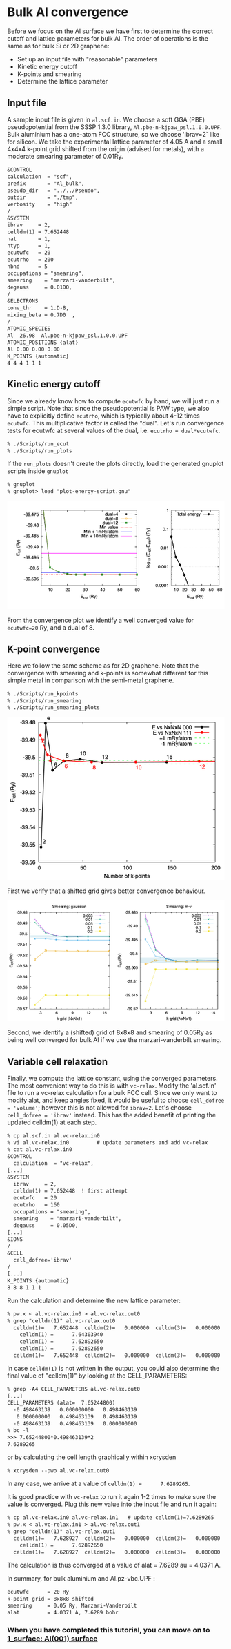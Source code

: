 # Bulk Al convergence

Before we focus on the Al surface we have first to determine the correct cutoff and lattice parameters for bulk Al. 
The order of operations is the same as for bulk Si or 2D graphene:
- Set up an input file with "reasonable" parameters
- Kinetic energy cutoff
- K-points and smearing
- Determine the lattice parameter

## Input file

A sample input file is given in `al.scf.in`. We choose a soft GGA (PBE) pseudopotential from the SSSP 1.3.0 library, `Al.pbe-n-kjpaw_psl.1.0.0.UPF`. Bulk aluminium has a one-atom FCC structure, so we choose 'ibrav=2` like for silicon. We take the experimental lattice parameter of 4.05 A and a small 4x4x4 k-point grid shifted from the origin (advised for metals), with a moderate smearing parameter of 0.01Ry.
   ```
   &CONTROL
   calculation  = "scf",
   prefix       = "Al_bulk",
   pseudo_dir   = "../../Pseudo",
   outdir       = "./tmp",
   verbosity    = "high"
   /
   &SYSTEM
   ibrav     = 2,
   celldm(1) = 7.652448
   nat       = 1,
   ntyp      = 1,
   ecutwfc   = 20 
   ecutrho   = 200
   nbnd      = 5
   occupations = "smearing",
   smearing    = "marzari-vanderbilt",
   degauss     = 0.01D0,
   /
   &ELECTRONS
   conv_thr    = 1.D-8,
   mixing_beta = 0.7D0	,
   /
   ATOMIC_SPECIES
   Al  26.98  Al.pbe-n-kjpaw_psl.1.0.0.UPF
   ATOMIC_POSITIONS {alat}
   Al 0.00 0.00 0.00
   K_POINTS {automatic}
   4 4 4 1 1 1
   ```

## Kinetic energy cutoff
 
Since we already know how to compute `ecutwfc` by hand, we will just run a simple script. Note that since the pseudopotential is PAW type, we also have to explicitly define `ecutrho`, which is typically about 4-12 times `ecutwfc`. This multiplicative factor is called the "dual". Let's run convergence tests for ecutwfc at several values of the dual, i.e. `ecutrho = dual*ecutwfc`.

   ```
   % ./Scripts/run_ecut
   % ./Scripts/run_plots
   ```
   If the `run_plots` doesn't create the plots directly, load the generated gnuplot scripts inside `gnuplot`
   ```
   % gnuplot
   % gnuplot> load "plot-energy-script.gnu"
   ```
   ![Total energy vs kinetic energy cutoff](Ref/Etot_vs_Ecut-script.dat.png?raw=true "Total energy vs kinetic energy cutoff")

   From the convergence plot we identify a well converged value for `ecutwfc=20` Ry, and a dual of 8.

## K-point convergence
   Here we follow the same scheme as for 2D graphene. Note that the convergence with smearing and k-points is somewhat different for this simple metal in comparison with the semi-metal graphene.
   ```
   % ./Scripts/run_kpoints
   % ./Scripts/run_smearing
   % ./Scripts/run_smearing_plots
   ```
   ![Total energy vs k-points shift](Ref/Etot_vs_kgrid-script.dat.png?raw=true "Total energy vs k-points shift")
   
   First  we verify that a shifted grid gives better convergence behaviour.

   ![Total energy vs k-points and smearing](Ref/smearing-script-new.png?raw=true "Total energy vs k-points and smearing")

   Second, we identify a (shifted) grid of 8x8x8 and smearing of 0.05Ry as being well converged for bulk Al if we use the marzari-vanderbilt smearing. 

## Variable cell relaxation

Finally, we compute the lattice constant, using the converged parameters. The most convenient way to do this is with `vc-relax`. Modify the 'al.scf.in' file to run a vc-relax calculation for a bulk FCC cell. Since we only want to modify alat, and keep angles fixed, it would be useful to choose `cell_dofree = 'volume'`; however this is not allowed for `ibrav=2`. Let's choose `cell_dofree = 'ibrav'` instead. This has the added benefit of printing the updated celldm(1) at each step.
   ```
   % cp al.scf.in al.vc-relax.in0
   % vi al.vc-relax.in0			# update parameters and add vc-relax
   % cat al.vc-relax.in0
   &CONTROL
     calculation  = "vc-relax",
   [...]
   &SYSTEM
     ibrav     = 2,
     celldm(1) = 7.652448  ! first attempt
     ecutwfc   = 20 
     ecutrho   = 160
     occupations = "smearing",
     smearing    = "marzari-vanderbilt",
     degauss     = 0.05D0,
   [...]
   &IONS
   /
   &CELL
     cell_dofree='ibrav'
   /
   [...]
   K_POINTS {automatic}
   8 8 8 1 1 1
   ```
   Run the calculation and determine the new lattice parameter:
   ```
   % pw.x < al.vc-relax.in0 > al.vc-relax.out0
   % grep "celldm(1)" al.vc-relax.out0
     celldm(1)=   7.652448  celldm(2)=   0.000000  celldm(3)=   0.000000
       celldm(1) =      7.64303940
       celldm(1) =      7.62892650
       celldm(1) =      7.62892650
     celldm(1)=   7.652448  celldm(2)=   0.000000  celldm(3)=   0.000000
   ```
   In case `celldm(1)` is not written in the output, you could also determine the final value of "celldm(1)" by looking at the CELL_PARAMETERS:
   ```
   % grep -A4 CELL_PARAMETERS al.vc-relax.out0
   [...]
   CELL_PARAMETERS (alat=  7.65244800)
     -0.498463139   0.000000000   0.498463139
      0.000000000   0.498463139   0.498463139
     -0.498463139   0.498463139   0.000000000
   % bc -l
   >>> 7.65244800*0.498463139*2
   7.6289265
   ```
   or by calculating the cell length graphically within xcrysden
   ```
   % xcrysden --pwo al.vc-relax.out0
   ```
   In any case, we arrive at a value of `celldm(1) =      7.6289265`.

   It is good practice with `vc-relax` to run it again 1-2 times to make sure the value is converged. Plug this new value into the input file and run it again:
   ```
   % cp al.vc-relax.in0 al.vc-relax.in1   # update celldm(1)=7.6289265
   % pw.x < al.vc-relax.in1 > al.vc-relax.out1
   % grep "celldm(1)" al.vc-relax.out1
     celldm(1)=   7.628927  celldm(2)=   0.000000  celldm(3)=   0.000000
       celldm(1) =      7.62892650
     celldm(1)=   7.628927  celldm(2)=   0.000000  celldm(3)=   0.000000
   ```
   The calculation is thus converged at a value of alat = 7.6289 au = 4.0371 A.

   In summary, for bulk aluminium and Al.pz-vbc.UPF :
   ```
   ecutwfc      = 20 Ry
   k-point grid = 8x8x8 shifted
   smearing     = 0.05 Ry, Marzari-Vanderbilt
   alat         = 4.0371 A, 7.6289 bohr
   ```


### When you have completed this tutorial, you can move on to [1_surface: Al(001) surface](../1_surface)
